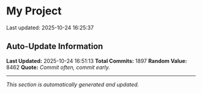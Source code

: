 # My Project


Last updated: 2025-10-24 16:25:37
















































































































































































































































































































































































































































































































































































































































































































































































































































































































































































































































































































































































































































































































































































































































































































































































































































































































































































































































































































































































































































































































































































































































































































































































## Auto-Update Information

**Last Updated:** 2025-10-24 16:51:13
**Total Commits:** 1897
**Random Value:** 8462
**Quote:** _Commit often, commit early._

---
_This section is automatically generated and updated._